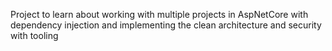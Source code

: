 Project to learn about working with multiple projects in AspNetCore with dependency injection and implementing the clean architecture and security with tooling
